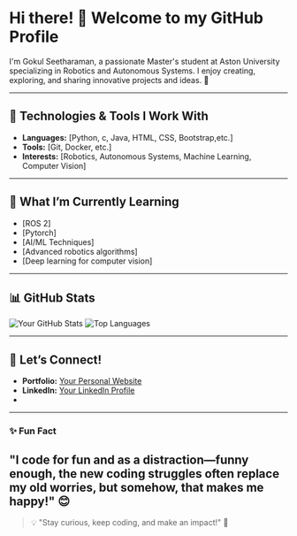# Hi there! 👋 Welcome to my GitHub Profile

I'm Gokul Seetharaman, a passionate Master's student at Aston University specializing in Robotics and Autonomous Systems. I enjoy creating, exploring, and sharing innovative projects and ideas. 🚀

---

## 🔧 Technologies & Tools I Work With
- **Languages:** [Python, c, Java, HTML, CSS, Bootstrap,etc.]
- **Tools:** [Git, Docker, etc.]
- **Interests:** [Robotics, Autonomous Systems, Machine Learning, Computer Vision]

---

## 🌱 What I’m Currently Learning
- [ROS 2]
- [Pytorch]
- [AI/ML Techniques]
- [Advanced robotics algorithms]
- [Deep learning for computer vision]
 
---

## 📊 GitHub Stats
![Your GitHub Stats](https://github-readme-stats.vercel.app/api?username=gokulseetharaman&show_icons=true&theme=radical)
![Top Languages](https://github-readme-stats.vercel.app/api/top-langs/?username=gokulseetharaman&layout=compact&theme=radical)

---

## 🤝 Let’s Connect!
- **Portfolio:** [Your Personal Website](https://gokulseetharaman.netlify.app/)
- **LinkedIn:** [Your LinkedIn Profile](https://www.linkedin.com/in/gokul-seetharaman-16a328223)
- 
---

### ✨ Fun Fact
"I code for fun and as a distraction—funny enough, the new coding struggles often replace my old worries, but somehow, that makes me happy!" 😊
---

> 💡 "Stay curious, keep coding, and make an impact!" 🌟


